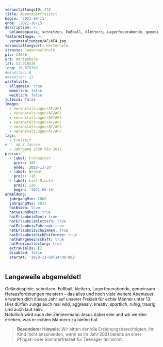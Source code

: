 ```yaml
---
veranstaltungsID: 448
title: Abenteuerfreizeit
begin: '2021-10-11'
ende: '2021-10-15'
description: >-
  Geländespiele, schnitzen, Fußball, klettern, Lagerfeuerabende, gemeinsam Herausforderungen meistern – das alles und noch viele weitere Abenteuer erwarten dich dieses Jahr auf unserer Freizeit für echte Männer unter 13.
featuredImage: >-
  veranstaltungen/AF/AF4.jpg
veranstaltungsort: Hartenholm
strasse: Jugendwaldheim
plz: 24628
ort: Hartenholm
lat: 53.918538
long: 10.075790
#minAlter: 8
#maxAlter: 12
warteliste:
  allgemein: true
  männlich: false
  weiblich: false
juleica: false
images:
  - veranstaltungen/AF/AF1
  - veranstaltungen/AF/AF2
  - veranstaltungen/AF/AF3
  - veranstaltungen/AF/AF5
  - veranstaltungen/AF/AF6
  - veranstaltungen/AF/AF7
tags:
  - Freizeit
#  - ab 8 Jahren
  - Jahrgang 2008 bis 2012
preise:
  - label: Frühbucher
    preis: 105
    ende: '2020-11-30'
  - label: Normal
    preis: 116
  - label: Last-Minute
    preis: 128
    begin: '2021-08-16'
anmeldung:
  jahrgangMin: 2008
  jahrgangMax: 2012
  hatEssen: true
  hatGesundheit: true
  hatErlaubnisBoot: true
  hatErlaubnisKlettern: true
  hatErlaubnisFahrrad: true
  hatErlaubnisSchwimmen: true
  hatErlaubnisSichEntfernen: true
  hatFahrgemeinschaft: true
  hatFreizeitleitung: true
  extraFields: []
  disabled: false
  startAt: '2020-11-08T14:00:00Z'
---
```


## Langeweile abgemeldet!

Geländespiele, schnitzen, Fußball, klettern, Lagerfeuerabende, gemeinsam Herausforderungen meistern – das alles und noch viele weitere Abenteuer erwarten dich dieses Jahr auf unserer Freizeit für echte Männer unter 13.  
Hier dürfen Jungs auch mal wild, aggressiv, kreativ, sportlich, ruhig, traurig und auch laut sein.  
Natürlich wird auch der Zimmermann Jesus dabei sein und wir werden erleben, was er echten Männern zu bieten hat.

> **Besonderer Hinweis:**
> Wir bitten den/die Erziehungsberechtigten, ihr Kind nicht anzumelden, wenn es im Jahr 2021 bereits an einer Pfingst- oder Sommerfreizeit für Teenager teilnimmt.
